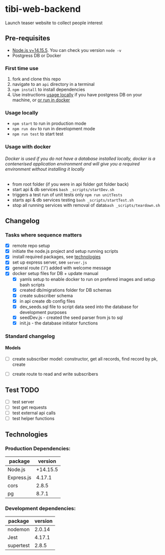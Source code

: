 # tibi-web-backend
Launch teaser website to collect people interest

## Pre-requisites
- [Node.js v+14.15.5](https://nodejs.org/en/).  You can check you version ```node -v```
- Postgress DB or Docker 


### First time use 
1. fork and clone this repo
2. navigate to an ```api``` directory in a terminal
3. ```npm install``` to install dependencies
4. Use instructions [usage locally](#usage-locally) if you have postgress DB on your machine, or [or run in docker](#usage-with-docker)

### Usage locally
+ ```npm start``` to run in production mode
+ ```npm run dev``` to run in development mode
+ ```npm run test``` to start test

### Usage with docker
###### Docker is used if you do not have a database installed locally, docker is a contenerised application environment and will give you a required environment without installing it locally
+ from root folder (if you were in api folder got folder back)
+ start api & db services ```bash _scripts/startDev.sh```
+ triggers a test run of unit tests only `npm run unitTests`
+ starts api & db services testing ```bash _scripts/startTest.sh```
+ stop all running services with removal of data```bash _scripts/teardown.sh```



## Changelog
### Tasks where sequence matters 
- [x] remote repo setup 
- [x] initiate the node.js project and setup running scripts
- [x] install required packages, see [technologies](#technologies)
- [x] set up express server, see ```server.js```
- [x] general route ('/') added with welcome message
- [x] docker setup files for DB + update manual
    - [x] yamls setup to enable docker to run on prefered images and setup bash scripts
    - [x] created db/migrations folder for DB schemas
    - [x] create subscriber schema
    - [x] in api create db config files 
    - [x] dev_seeds.sql file to script data seed into the database for development purposes 
    - [x] seedDev.js - created the seed parser from js to sql
    - [x] init.js - the database initiator functions

### Standard changelog
#### Models
- [ ] create subscriber model: constructor, get all records, find record by pk, create
- [ ] create route to read and write subscribers
   




## Test TODO 
- [ ] test server
- [ ] test get requests
- [ ] test external api calls
- [ ] test helper functions

## Technologies
### Production Dependencies:
| package | version |
|---------|---------|
| Node.js | +14.15.5 |
| Express.js | 4.17.1 |
| cors | 2.8.5 |
| pg | 8.7.1 |


### Development dependencies: 
| package | version |
|---------|---------|
| nodemon | 2.0.14 |
| Jest | 4.17.1 |
| supertest | 2.8.5 |
 
  
  